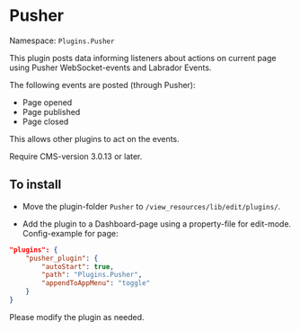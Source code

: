 # Pusher
Namespace: `Plugins.Pusher`

This plugin posts data informing listeners about actions on current page using Pusher WebSocket-events and Labrador Events.

The following events are posted (through Pusher):
- Page opened
- Page published
- Page closed

This allows other plugins to act on the events.

Require CMS-version 3.0.13 or later.

## To install
- Move the plugin-folder `Pusher` to `/view_resources/lib/edit/plugins/`.

- Add the plugin to a Dashboard-page using a property-file for edit-mode.
Config-example for page:
```json
"plugins": {
    "pusher_plugin": {
        "autoStart": true,
        "path": "Plugins.Pusher",
        "appendToAppMenu": "toggle"
    }
}
```

Please modify the plugin as needed.
